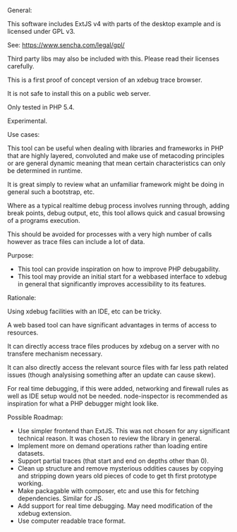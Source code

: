 General:

This software includes ExtJS v4 with parts of the desktop example and is licensed under GPL v3.

See: https://www.sencha.com/legal/gpl/

Third party libs may also be included with this. Please read their licenses carefully.

This is a first proof of concept version of an xdebug trace browser.

It is not safe to install this on a public web server.

Only tested in PHP 5.4.

Experimental.

Use cases:

This tool can be useful when dealing with libraries and frameworks in PHP that are highly layered, convoluted and make use of metacoding principles or are general dynamic meaning that mean certain characteristics can only be determined in runtime.

It is great simply to review what an unfamiliar framework might be doing in general such a bootstrap, etc.

Where as a typical realtime debug process involves running through, adding break points, debug output, etc, this tool allows quick and casual browsing of a programs execution.

This should be avoided for processes with a very high number of calls however as trace files can include a lot of data.

Purpose:

* This tool can provide inspiration on how to improve PHP debugability.
* This tool may provide an initial start for a webbased interface to xdebug in general that significantly improves accessibility to its features.

Rationale:

Using xdebug facilities with an IDE, etc can be tricky.

A web based tool can have significant advantages in terms of access to resources.

It can directly access trace files produces by xdebug on a server with no transfere mechanism necessary.

It can also directly access the relevant source files with far less path related issues (though analysising something after an update can cause skew).

For real time debugging, if this were added, networking and firewall rules as well as IDE setup would not be needed. node-inspector is recommended as inspiration for what a PHP debugger might look like.

Possible Roadmap:

* Use simpler frontend than ExtJS. This was not chosen for any significant technical reason. It was chosen to review the library in general.
* Implement more on demand operations rather than loading entire datasets.
* Support partial traces (that start and end on depths other than 0).
* Clean up structure and remove mysterious oddities causes by copying and stripping down years old pieces of code to get th first prototype working.
* Make packagable with composer, etc and use this for fetching dependencies. Similar for JS.
* Add support for real time debugging. May need modification of the xdebug extension.
* Use computer readable trace format.

